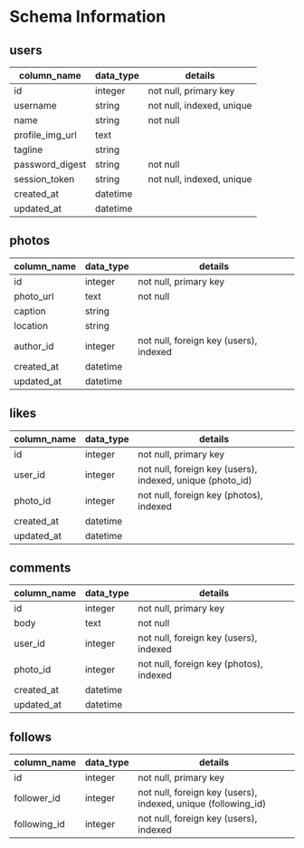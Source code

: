 # Schema Information

## users
column_name     | data_type | details
----------------|-----------|-----------------------
id              | integer   | not null, primary key
username        | string    | not null, indexed, unique
name            | string    | not null
profile_img_url | text      |
tagline         | string    |
password_digest | string    | not null
session_token   | string    | not null, indexed, unique
created_at      | datetime  |
updated_at      | datetime  |



## photos
column_name | data_type | details
------------|-----------|-----------------------
id          | integer   | not null, primary key
photo_url   | text      | not null
caption     | string    |
location    | string    |
author_id   | integer   | not null, foreign key (users), indexed
created_at  | datetime  |
updated_at  | datetime  |


## likes
column_name | data_type | details
------------|-----------|-----------------------
id          | integer   | not null, primary key
user_id     | integer   | not null, foreign key (users), indexed, unique (photo_id)
photo_id    | integer   | not null, foreign key (photos), indexed
created_at  | datetime  |
updated_at  | datetime  |


## comments
column_name | data_type | details
------------|-----------|-----------------------
id          | integer   | not null, primary key
body        | text      | not null
user_id     | integer   | not null, foreign key (users), indexed
photo_id    | integer   | not null, foreign key (photos), indexed
created_at  | datetime  |
updated_at  | datetime  |


## follows
column_name     | data_type | details
----------------|-----------|-----------------------
id              | integer   | not null, primary key
follower_id     | integer   | not null, foreign key (users), indexed, unique (following_id)
following_id    | integer   | not null, foreign key (users), indexed
